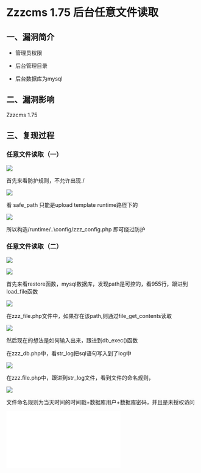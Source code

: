 Zzzcms 1.75 后台任意文件读取
============================

一、漏洞简介
------------

-   管理员权限

-   后台管理目录

-   后台数据库为mysql

二、漏洞影响
------------

Zzzcms 1.75

三、复现过程
------------

### 任意文件读取（一）

![](/Users/aresx/Documents/VulWiki/.resource/Zzzcms1.75后台任意文件读取/media/rId25.png)

首先来看防护规则，不允许出现./

![](/Users/aresx/Documents/VulWiki/.resource/Zzzcms1.75后台任意文件读取/media/rId26.png)

看 safe\_path 只能是upload template runtime路径下的

![](/Users/aresx/Documents/VulWiki/.resource/Zzzcms1.75后台任意文件读取/media/rId27.png)

所以构造/runtime/..\\config/zzz\_config.php 即可绕过防护

### 任意文件读取（二）

![](/Users/aresx/Documents/VulWiki/.resource/Zzzcms1.75后台任意文件读取/media/rId29.png)

![](/Users/aresx/Documents/VulWiki/.resource/Zzzcms1.75后台任意文件读取/media/rId30.png)

首先来看restore函数，mysql数据库，发现path是可控的，看955行，跟进到load\_file函数

![](/Users/aresx/Documents/VulWiki/.resource/Zzzcms1.75后台任意文件读取/media/rId31.png)

在zzz\_file.php文件中，如果存在该path,则通过file\_get\_contents读取

![](/Users/aresx/Documents/VulWiki/.resource/Zzzcms1.75后台任意文件读取/media/rId32.png)

然后现在的想法是如何输入出来，跟进到db\_exec()函数

在zzz\_db.php中，看str\_log把sql语句写入到了log中

![](/Users/aresx/Documents/VulWiki/.resource/Zzzcms1.75后台任意文件读取/media/rId33.png)

在zzz.file.php中，跟进到str\_log文件，看到文件的命名规则，

![](/Users/aresx/Documents/VulWiki/.resource/Zzzcms1.75后台任意文件读取/media/rId34.png)

文件命名规则为当天时间的时间戳+数据库用户+数据库密码，并且是未授权访问

![](/Users/aresx/Documents/VulWiki/.resource/Zzzcms1.75后台任意文件读取/media/rId35.shtml)
